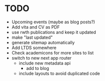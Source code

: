 # TODO

- Upcoming events (maybe as blog posts?)
- Add vita and CV as PDF
- use rwth publications and keep it updated
- make "last updated"
- generate sitemap automatically
- Add LTDS somewhere
- Check academicons for more sites to list
- switch to new next app router
  - include new metadata api
    - add to blog
  - include layouts to avoid duplicated code
